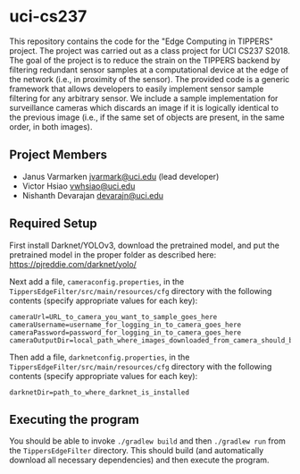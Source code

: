 # uci-cs237

This repository contains the code for the "Edge Computing in TIPPERS" project. The project was carried out as a class project for UCI CS237 S2018. The goal of the project is to reduce the strain on the TIPPERS backend by filtering redundant sensor samples at a computational device at the edge of the network (i.e., in proximity of the sensor). The provided code is a generic framework that allows developers to easily implement sensor sample filtering for any arbitrary sensor. We include a sample implementation for surveillance cameras which discards an image if it is logically identical to the previous image (i.e., if the same set of objects are present, in the same order, in both images).

## Project Members
* Janus Varmarken <jvarmark@uci.edu> (lead developer)
* Victor Hsiao <vwhsiao@uci.edu>
* Nishanth Devarajan <devarajn@uci.edu>

## Required Setup
First install Darknet/YOLOv3, download the pretrained model, and put the pretrained model in the proper folder as described here: https://pjreddie.com/darknet/yolo/

Next add a file, ``cameraconfig.properties``, in the ``TippersEdgeFilter/src/main/resources/cfg`` directory with the following contents (specify appropriate values for each key):

    cameraUrl=URL_to_camera_you_want_to_sample_goes_here
    cameraUsername=username_for_logging_in_to_camera_goes_here
    cameraPassword=password_for_logging_in_to_camera_goes_here
    cameraOutputDir=local_path_where_images_downloaded_from_camera_should_be_stored_goes_here

Then add a file, ``darknetconfig.properties``, in the ``TippersEdgeFilter/src/main/resources/cfg`` directory with the following contents (specify appropriate values for each key):

    darknetDir=path_to_where_darknet_is_installed
    
## Executing the program
You should be able to invoke ``./gradlew build`` and then ``./gradlew run`` from the ``TippersEdgeFilter`` directory. This should build (and automatically download all necessary dependencies) and then execute the program.
